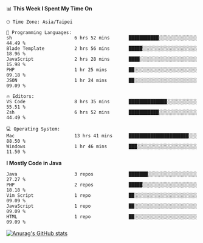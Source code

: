 <!--
<table>
  <tr>
    <td>
      <img src="./devcard.svg" alt="A dev card" width="400" hight="100%">
    </td>
    <td>
      <p>### Hi there 👋</p>
      <p>**treevel/treevel** is a ✨ _special_ ✨ repository because its `README.md` (this file) appears on your GitHub profile.</p>
      <p>Here are some ideas to get you started:</p>
      <p>- 🔭 I’m currently working on ...</p>
      <p>- 🌱 I’m currently learning ...</p>
      <p>- 👯 I’m looking to collaborate on ...</p>
      <p>- 🤔 I’m looking for help with ...</p>
      <p>- 💬 Ask me about ...</p>
      <p>- 📫 How to reach me: ...</p>
      <p>- 😄 Pronouns: ...</p>
      <p>- ⚡ Fun fact: ...</p>
    </td>
  </tr>
</table>
-->

<!--START_SECTION:waka-->
📊 **This Week I Spent My Time On** 

```text
🕑︎ Time Zone: Asia/Taipei

💬 Programming Languages: 
sh                       6 hrs 52 mins       ███████████░░░░░░░░░░░░░░   44.49 % 
Blade Template           2 hrs 56 mins       █████░░░░░░░░░░░░░░░░░░░░   18.96 % 
JavaScript               2 hrs 28 mins       ████░░░░░░░░░░░░░░░░░░░░░   15.98 % 
PHP                      1 hr 25 mins        ██░░░░░░░░░░░░░░░░░░░░░░░   09.18 % 
JSON                     1 hr 24 mins        ██░░░░░░░░░░░░░░░░░░░░░░░   09.09 % 

🔥 Editors: 
VS Code                  8 hrs 35 mins       ██████████████░░░░░░░░░░░   55.51 % 
Zsh                      6 hrs 52 mins       ███████████░░░░░░░░░░░░░░   44.49 % 

💻 Operating System: 
Mac                      13 hrs 41 mins      ██████████████████████░░░   88.50 % 
Windows                  1 hr 46 mins        ███░░░░░░░░░░░░░░░░░░░░░░   11.50 % 
```

**I Mostly Code in Java** 

```text
Java                     3 repos             ███████░░░░░░░░░░░░░░░░░░   27.27 % 
PHP                      2 repos             █████░░░░░░░░░░░░░░░░░░░░   18.18 % 
Vim Script               1 repo              ██░░░░░░░░░░░░░░░░░░░░░░░   09.09 % 
JavaScript               1 repo              ██░░░░░░░░░░░░░░░░░░░░░░░   09.09 % 
HTML                     1 repo              ██░░░░░░░░░░░░░░░░░░░░░░░   09.09 % 
```




<!--END_SECTION:waka-->

<!-- GitHub Stats Card-->
[![Anurag's GitHub stats](https://github-readme-stats.vercel.app/api?username=treevel&show_icons=true&theme=monokai&count_private=true)](https://github.com/anuraghazra/github-readme-stats)
